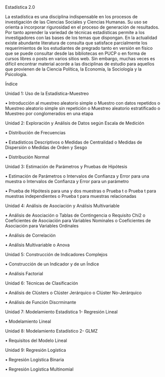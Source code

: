Estadística 2.0 

La estadística es una disciplina indispensable en los procesos de investigación de las Ciencias Sociales y Ciencias Humanas. Su uso se orienta a incorporar rigurosidad en el proceso de generación de resultados. Por tanto aprender la variedad de técnicas estadísticas permite a los investigadores con las bases de los temas que dispongan. En la actualidad existe abundante literatura de consulta que satisface parcialmente los requerimientos de los estudiantes de pregrado tanto en versión en físico que se puede consultar desde las bibliotecas en PUCP o en forma de cursos libres o posts en varios sitios web. Sin embargo, muchas veces es difícil encontrar material acorde a las disciplinas de estudio para aquellos que provienen de la Ciencia Política, la Economía, la Sociología y la Psicología. 

Índice	 	

Unidad 1: Uso de la Estadística-Muestreo	 

•	Introducción al muestreo aleatorio simple
  o Muestro con datos repetidos 
  o Muestreo aleatorio simple sin repetición 
  o	Muestreo aleatorio estratificado
  o	Muestreo por conglomerados en una etapa

Unidad 2: Exploración y Análisis de Datos según Escala de Medición

•	Distribución de Frecuencias 

•	Estadísticos Descriptivos 
  o	Medidas de Centralidad 
  o	Medidas de Dispersión 
  o	Medidas de Orden y Sesgo 

•	Distribución Normal 

Unidad 3: Estimación de Parámetros y Pruebas de Hipótesis

•	Estimación de Parámetros
  o	Intervalos de Confianza y Error para una muestra
  o	Intervalos de Confianza y Error para un parámetro

•	Prueba de Hipótesis para una y dos muestras 
  o	Prueba t 
  o	Prueba t para muestras independientes
  o	Prueba t para muestras relacionadas

Unidad 4: Análisis de Asociación y Análisis Multivariable

•	Análisis de Asociación
  o	Tablas de Contingencia
  o	Requisito Chi2
  o	Coeficientes de Asociación para Variables Nominales
  o	Coeficientes de Asociación para Variables Ordinales 

•	Análisis de Correlación 

•	Análisis Multivariable
  o	Anova

Unidad 5: Construcción de Indicadores Complejos 

•	Construcción de un Indicador y de un Índice

•	Análisis Factorial 

Unidad 6: Técnicas de Clasificación 

•	Análisis de Clústers 
  o	Clúster Jerárquico 
  o	Clúster No-Jerárquico 

•	Análisis de Función Discrminante 

Unidad 7: Modelamiento Estadística 1- Regresión Lineal 

•	Modelamiento Lineal

Unidad 8: Modelamiento Estadístico 2- GLMZ

•	Requisitos del Modelo Lineal

Unidad 9: Regresión Logística 

•	Regresión Logística Binaria

•	Regresión Logística Multinomial
